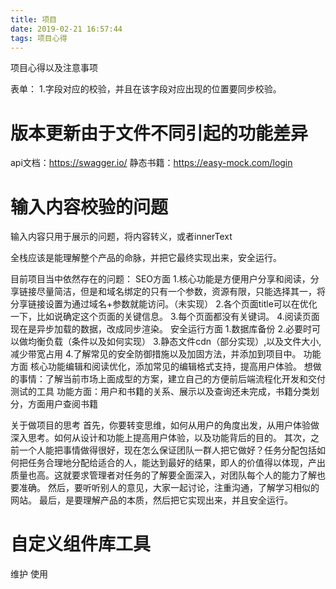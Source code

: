 ```yaml
---
title: 项目
date: 2019-02-21 16:57:44
tags: 项目心得
---
```


项目心得以及注意事项

<!-- more -->

表单：
1.字段对应的校验，并且在该字段对应出现的位置要同步校验。

# 版本更新由于文件不同引起的功能差异
api文档：https://swagger.io/
静态书籍：https://easy-mock.com/login

# 输入内容校验的问题

输入内容只用于展示的问题，将内容转义，或者innerText

全栈应该是能理解整个产品的命脉，并把它最终实现出来，安全运行。


目前项目当中依然存在的问题：
SEO方面
 1.核心功能是方便用户分享和阅读，分享链接尽量简洁，但是和域名绑定的只有一个参数，资源有限，只能选择其一，将分享链接设置为通过域名+参数就能访问。（未实现）
 2.各个页面title可以在优化一下，比如说确定这个页面的关键信息。
 3.每个页面都没有关键词。
 4.阅读页面现在是异步加载的数据，改成同步渲染。
安全运行方面
 1.数据库备份
 2.必要时可以做均衡负载（条件以及如何实现）
 3.静态文件cdn（部分实现）,以及文件大小,减少带宽占用
 4.了解常见的安全防御措施以及加固方法，并添加到项目中。
功能方面
 核心功能编辑和阅读优化，添加常见的编辑格式支持，提高用户体验。
想做的事情：了解当前市场上面成型的方案，建立自己的方便前后端流程化开发和交付测试的工具
功能方面：用户和书籍的关系、展示以及查询还未完成，书籍分类划分，方面用户查阅书籍


关于做项目的思考
首先，你要转变思维，如何从用户的角度出发，从用户体验做深入思考。如何从设计和功能上提高用户体验，以及功能背后的目的。
其次，之前一个人能把事情做得很好，现在怎么保证团队一群人把它做好？任务分配包括如何把任务合理地分配给适合的人，能达到最好的结果，即人的价值得以体现，产出质量也高。这就要求管理者对任务的了解要全面深入，对团队每个人的能力了解也要准确。
然后，要听听别人的意见，大家一起讨论，注重沟通，了解学习相似的网站。
最后，是要理解产品的本质，然后把它实现出来，并且安全运行。


# 自定义组件库工具

维护
使用

